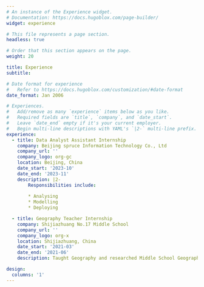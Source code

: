 ```yaml
---
# An instance of the Experience widget.
# Documentation: https://docs.hugoblox.com/page-builder/
widget: experience

# This file represents a page section.
headless: true

# Order that this section appears on the page.
weight: 20

title: Experience
subtitle:

# Date format for experience
#   Refer to https://docs.hugoblox.com/customization/#date-format
date_format: Jan 2006

# Experiences.
#   Add/remove as many `experience` items below as you like.
#   Required fields are `title`, `company`, and `date_start`.
#   Leave `date_end` empty if it's your current employer.
#   Begin multi-line descriptions with YAML's `|2-` multi-line prefix.
experience:
  - title: Data Analyst Assistant Internship
    company: Beijing spruce Information Technology Co., Ltd
    company_url: ''
    company_logo: org-gc
    location: Beijing, China
    date_start: '2023-10'
    date_end: '2023-11'
    description: |2-
        Responsibilities include:
        
        * Analysing
        * Modelling
        * Deploying

  - title: Geography Teacher Internship
    company: Shijiazhuang No.17 Middle School
    company_url: ''
    company_logo: org-x
    location: Shijiazhuang, China
    date_start: '2021-03'
    date_end: '2021-06'
    description: Taught Geography and researched Middle School Geography Teaching.

design:
  columns: '1'
---
```

